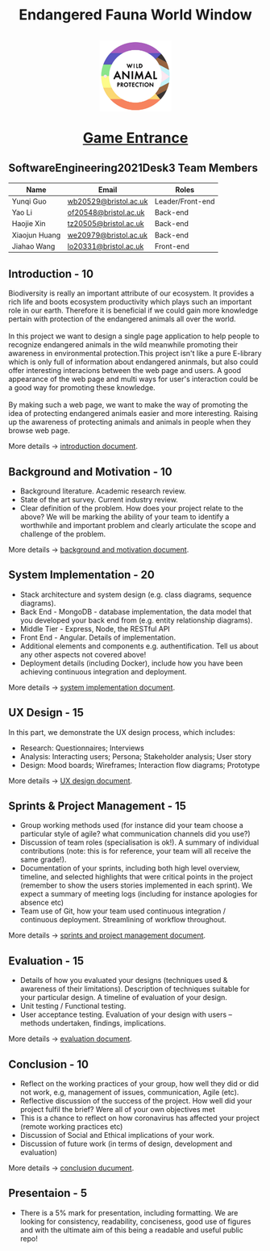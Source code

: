 <h1 align="center">
Endangered Fauna World Window
<br>
<br>
<img src="https://github.com/liyao0123/SoftwareEngineering2021Desk3/blob/main/Documentation/pics/logo.jpg" width = "28%" />
<br>

[Game Entrance](https://github.com/liyao0123/SoftwareEngineering2021Desk3/tree/development)
</h1>

## SoftwareEngineering2021Desk3 Team Members
Name         |Email                |Roles
-------------|---------------------|-----
Yunqi Guo    |wb20529@bristol.ac.uk|Leader/Front-end
Yao Li       |of20548@bristol.ac.uk|Back-end
Haojie Xin   |tz20505@bristol.ac.uk|Back-end
Xiaojun Huang|we20979@bristol.ac.uk|Back-end
Jiahao Wang  |lo20331@bristol.ac.uk|Front-end

## Introduction - 10
Biodiversity is really an important attribute of our ecosystem. It provides a rich life and boots ecosystem productivity which plays such an important role in our earth. Therefore it is beneficial if we could gain more knowledge pertain with protection of the endangered animals all over the world.   
<br>
In this project we want to design a single page application to help people to recognize endangered animals in the wild meanwhile promoting their awareness in environmental protection.This project isn't like a pure E-library which is only full of information about endangered aninmals, but also could offer interesting interacions between the web page and users. A good appearance of the web page and multi ways for user's interaction could be a good way for promoting these knowledge.   
<br>
By making such a web page, we want to make the way of promoting the idea of protecting endangered animals easier and more interesting. Raising up the awareness of protecting animals and animals in people when they browse web page.

More details -> [introduction document](Documentation/Introduction.md).


## Background and Motivation - 10
- Background literature. Academic research review.
- State of the art survey. Current industry review.
- Clear definition of the problem. How does your project relate to the above? We will be marking the ability of your team to identify a worthwhile and important problem and clearly articulate the scope and challenge of the problem.

More details -> [background and motivation document](Documentation/BackgroundandMotivation.md).


## System Implementation - 20
- Stack architecture and system design (e.g. class diagrams, sequence diagrams).
- Back End - MongoDB - database implementation, the data model that you developed your back end from (e.g. entity relationship diagrams).
- Middle Tier - Express, Node, the RESTful API
- Front End - Angular. Details of implementation.
- Additional elements and components e.g. authentification. Tell us about any other aspects not covered above!
- Deployment details (including Docker), include how you have been achieving continuous integration and deployment.

More details -> [system implementation document](Documentation/SystemImplementation.md).


## UX Design - 15
In this part, we demonstrate the UX design process, which includes:
- Research: Questionnaires; Interviews
- Analysis: Interacting users; Persona; Stakeholder analysis; User story
- Design: Mood boards; Wireframes; Interaction flow diagrams; Prototype

More details ->  [UX design document](Documentation/UXDesign.md).

## Sprints & Project Management - 15
- Group working methods used (for instance did your team choose a particular style of agile? what communication channels did you use?)
- Discussion of team roles (specialisation is ok!). A summary of individual contributions (note: this is for reference, your team will all receive the same grade!).
- Documentation of your sprints, including both high level overview, timeline, and selected highlights that were critical points in the project (remember to show the users stories implemented in each sprint). We expect a summary of meeting logs (including for instance apologies for absence etc)
- Team use of Git, how your team used continuous integration / continuous deployment. Streamlining of workflow throughout.

More details -> [sprints and project management document](Documentation/Sprints&ProjectManagement.md).


## Evaluation - 15
- Details of how you evaluated your designs (techniques used & awareness of their limitations). Description of techniques suitable for your particular design. A timeline of evaluation of your design.
- Unit testing / Functional testing.
- User acceptance testing. Evaluation of your design with users – methods undertaken, findings, implications.

More details -> [evaluation document](Documentation/Evaluation.md).

## Conclusion - 10
- Reflect on the working practices of your group, how well they did or did not work, e.g, management of issues, communication, Agile (etc).
- Reflective discussion of the success of the project. How well did your project fulfil the brief? Were all of your own objectives met
- This is a chance to reflect on how coronavirus has affected your project (remote working practices etc)
- Discussion of Social and Ethical implications of your work.
- Discussion of future work (in terms of design, development and evaluation)

More details -> [conclusion ducument](Documentation/Conclusion.md).

## Presentaion - 5
- There is a 5% mark for presentation, including formatting. We are looking for consistency, readability, conciseness, good use of figures and with the ultimate aim of this being a readable and useful public repo!
